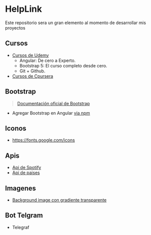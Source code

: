 # HelpLink

Este repositorio sera un gran elemento al momento de desarrollar mis proyectos 

## Cursos
- [Cursos de Udemy](https://www.udemy.com/)
  - Angular: De cero a Experto.
  - Bootstrap 5: El curso completo desde cero.
  - Git + Github.
- [Cursos de Cpursera](https://www.coursera.org/)

## Bootstrap
> [Documentación oficial de Bootstrap](https://getbootstrap.com/)
- Agregar Bootstrap en Angular [via npm](https://fbellod.medium.com/como-integrar-el-framework-bootstrap-en-un-proyecto-angular-a5d53fa79e03) 

## Iconos
- https://fonts.google.com/icons

## Apis
- [Api de Spotify](https://developer.spotify.com/)
- [Api de paises](https://restcountries.eu/)

## Imagenes
- [Background image con gradiente transparente](https://stackoverflow.com/questions/5681813/transparent-background-image-with-a-gradient)
## Bot Telgram
- Telegraf
